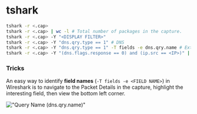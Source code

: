 # tshark

```bash
tshark -r <.cap>
tshark -r <.cap> | wc -l # Total number of packages in the capture.
tshark -r <.cap> -Y "<DISPLAY FILTER>"
tshark -r <.cap> -Y "dns.qry.type == 1" # DNS
tshark -r <.cap> -Y "dns.qry.type == 1" -T fields -e dns.qry.name # Extract domain names
tshark -r <.cap> -Y "(dns.flags.response == 0) and (ip.src == <IP>)" | wc -l # All DNS queries
```

### Tricks

An easy way to identify **field names** (`-T fields -e <FIELD NAME>`) in Wireshark is to navigate to the Packet Details in the capture, highlight the interesting field, then view the bottom left corner.

!["Query Name (dns.qry.name)"](../.gitbook/assets/field\_name\_wireshark.png)
